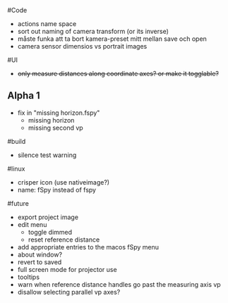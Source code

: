 #Code
* actions name space
* sort out naming of camera transform (or its inverse)
* måste funka att ta bort kamera-preset mitt mellan save och open
* camera sensor dimensios vs portrait images

#UI
* ~~only measure distances along coordinate axes? or make it togglable?~~

## Alpha 1
* fix in "missing horizon.fspy"
  * missing horizon
  * missing second vp

#build
* silence test warning

#linux
* crisper icon (use nativeimage?)
* name: fSpy instead of fspy

#future
* export project image
* edit menu
  * toggle dimmed
  * reset reference distance
* add appropriate entries to the macos fSpy menu
* about window?
* revert to saved
* full screen mode for projector use
* tooltips
* warn when reference distance handles go past the measuring axis vp
* disallow selecting parallel vp axes?